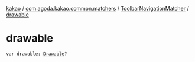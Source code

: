 [kakao](../../index.md) / [com.agoda.kakao.common.matchers](../index.md) / [ToolbarNavigationMatcher](index.md) / [drawable](./drawable.md)

# drawable

`var drawable: `[`Drawable`](https://developer.android.com/reference/android/graphics/drawable/Drawable.html)`?`